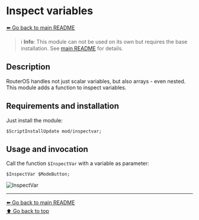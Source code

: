 Inspect variables
=================

[⬅️ Go back to main README](../../README.md)

> ℹ️️ **Info**: This module can not be used on its own but requires the base
> installation. See [main README](../../README.md) for details.

Description
-----------

RouterOS handles not just scalar variables, but also arrays - even nested.
This module adds a function to inspect variables.

Requirements and installation
-----------------------------

Just install the module:

    $ScriptInstallUpdate mod/inspectvar;

Usage and invocation
--------------------

Call the function `$InspectVar` with a variable as parameter:

    $InspectVar $ModeButton;

![InspectVar](inspectvar.d/inspectvar.avif)

---
[⬅️ Go back to main README](../../README.md)  
[⬆️ Go back to top](#top)
